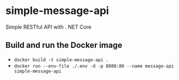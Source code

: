 # simple-message-api
Simple RESTful API with . NET Core

## Build and run the Docker image

* `docker build -t simple-message-api .` 
* `docker run --env-file ./.env -d -p 8080:80 --name message-api simple-message-api`
